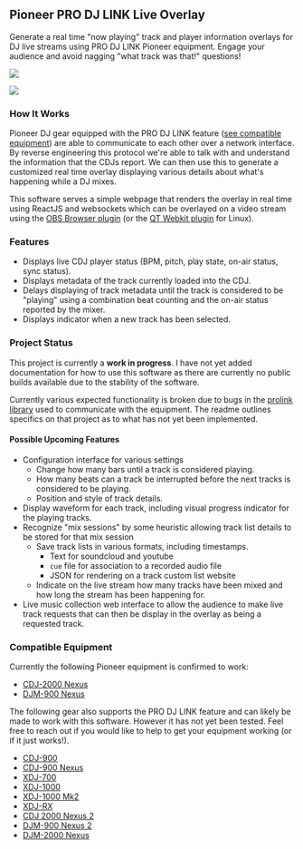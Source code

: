 ## Pioneer PRO DJ LINK Live Overlay

Generate a real time "now playing" track and player information overlays for DJ
live streams using PRO DJ LINK Pioneer equipment. Engage your audience and
avoid nagging "what track was that!" questions!

[![](https://img.shields.io/badge/follow-twitch.tv-blue.png?colorB=6441Aa)](https://twitch.tv/thecheezyp)

![](http://img.pixady.com/2017/02/570457_20170202230944.png)

### How It Works

Pioneer DJ gear equipped with the PRO DJ LINK feature ([see compatible
equipment](#compatible-equipment)) are able to communicate to each other over a
network interface. By reverse engineering this protocol we're able to talk with
and understand the information that the CDJs report. We can then use this to
generate a customized real time overlay displaying various details about what's
happening while a DJ mixes.

This software serves a simple webpage that renders the overlay in real time
using ReactJS and websockets which can be overlayed on a video stream using the
[OBS Browser
plugin](https://obsproject.com/forum/resources/browser-plugin.115/) (or the [QT
Webkit plugin](https://github.com/bazukas/obs-qtwebkit) for Linux).

### Features

 * Displays live CDJ player status (BPM, pitch, play state, on-air status, sync status).
 * Displays metadata of the track currently loaded into the CDJ.
 * Delays displaying of track metadata until the track is considered to be
   "playing" using a combination beat counting and the on-air status reported
   by the mixer.
 * Displays indicator when a new track has been selected.

### Project Status

This project is currently a **work in progress**. I have not yet added
documentation for how to use this software as there are currently no public
builds available due to the stability of the software.

Currently various expected functionality is broken due to bugs in the [prolink
library](https://github.com/EvanPurkhiser/prolink-go) used to communicate with
the equipment. The readme outlines specifics on that project as to what has not
yet been implemented.

#### Possible Upcoming Features

 * Configuration interface for various settings
   - Change how many bars until a track is considered playing.
   - How many beats can a track be interrupted before the next tracks is
     considered to be playing.
   - Position and style of track details.
 * Display waveform for each track, including visual progress indicator for the
   playing tracks.
 * Recognize "mix sessions" by some heuristic allowing track list details to be
   stored for that mix session
   - Save track lists in various formats, including timestamps.
     - Text for soundcloud and youtube
     - `cue` file for association to a recorded audio file
     - JSON for rendering on a track custom list website
   - Indicate on the live stream how many tracks have been mixed and how long
     the stream has been happening for.
 * Live music collection web interface to allow the audience to make live track
   requests that can then be display in the overlay as being a requested track.

### Compatible Equipment

Currently the following Pioneer equipment is confirmed to work:

 * [CDJ-2000 Nexus](https://www.pioneerdj.com/en-us/product/player/cdj-2000nxs/black/overview/)
 * [DJM-900 Nexus](https://www.pioneerdj.com/en-us/product/mixer/djm-900nxs/black/overview/)

The following gear also supports the PRO DJ LINK feature and can likely be made
to work with this software. However it has not yet been tested. Feel free to
reach out if you would like to help to get your equipment working (or if it
just works!).

 * [CDJ-900](https://www.pioneerdj.com/en-us/product/player/archive/cdj-900/black/overview/)
 * [CDJ-900 Nexus](https://www.pioneerdj.com/en-us/product/player/cdj-900nxs/black/overview/)
 * [XDJ-700](https://www.pioneerdj.com/en-us/product/player/xdj-700/black/overview/)
 * [XDJ-1000](https://www.pioneerdj.com/en-us/product/player/xdj-1000/black/overview/)
 * [XDJ-1000 Mk2](https://www.pioneerdj.com/en-us/product/player/xdj-1000mk2/black/overview/)
 * [XDJ-RX](https://www.pioneerdj.com/en-us/product/all-in-one-system/xdj-rx/black/overview/)
 * [CDJ 2000 Nexus 2](https://www.pioneerdj.com/en-us/product/player/cdj-2000nxs2/black/overview/)
 * [DJM-900 Nexus 2](https://www.pioneerdj.com/en-us/product/mixer/djm-900nxs2/black/overview/)
 * [DJM-2000 Nexus](https://www.pioneerdj.com/en-us/product/mixer/djm-2000nxs/black/overview/)
